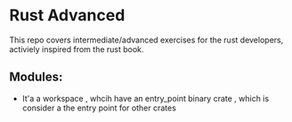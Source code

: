 # Rust Advanced
 This repo covers intermediate/advanced exercises for the rust developers, activiely inspired from the rust book.
 
## Modules:
 - It'a a workspace , whcih have an entry_point binary crate , which is consider a the entry point for other crates

